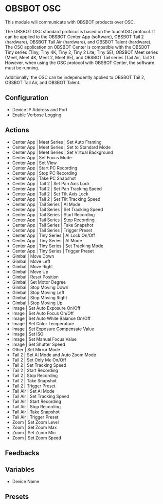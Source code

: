 # OBSBOT OSC

This module will communicate with OBSBOT products over OSC.

The OBSBOT OSC standard protocol is based on the touchOSC protocol. It can be applied to the OBSBOT Center App (software), OBSBOT Tail 2 (hardware), OBSBOT Tail Air (hardware), and OBSBOT Talent (hardware). The OSC application on OBSBOT Center is compatible with the OBSBOT Tiny series (Tiny, Tiny 4K, Tiny 2, Tiny 2 Lite, Tiny SE), OBSBOT Meet series (Meet, Meet 4K, Meet 2, Meet SE), and OBSBOT Tail series (Tail Air, Tail 2). However, when using the OSC protocol with OBSBOT Center, the software must be running.

Additionally, the OSC can be independently applied to OBSBOT Tail 2, OBSBOT Tail Air, and OBSBOT Talent.

## Configuration

- Device IP Address and Port
- Enable Verbose Logging

## Actions

- Center App | Meet Series | Set Auto Framing
- Center App | Meet Series | Set to Standard Mode
- Center App | Meet Series | Set Virtual Background
- Center App | Set Focus Mode
- Center App | Set View
- Center App | Start PC Recording
- Center App | Stop PC Recording
- Center App | Take PC Snapshot
- Center App | Tail 2 | Set Pan Axis Lock
- Center App | Tail 2 | Set Pan Tracking Speed
- Center App | Tail 2 | Set Tilt Axis Lock
- Center App | Tail 2 | Set Tilt Tracking Speed
- Center App | Tail Series | AI Mode
- Center App | Tail Series | Set Tracking Speed
- Center App | Tail Series | Start Recording
- Center App | Tail Series | Stop Recording
- Center App | Tail Series | Take Snapshot
- Center App | Tail Series | Trigger Preset
- Center App | Tiny Series | AI Lock On/Off
- Center App | Tiny Series | AI Mode
- Center App | Tiny Series | Set Tracking Mode
- Center App | Tiny Series | Trigger Preset
- Gimbal | Move Down
- Gimbal | Move Left
- Gimbal | Move Right
- Gimbal | Move Up
- Gimbal | Reset Position
- Gimbal | Set Motor Degree
- Gimbal | Stop Moving Down
- Gimbal | Stop Moving Left
- Gimbal | Stop Moving Right
- Gimbal | Stop Moving Up
- Image | Set Auto Exposure On/Off
- Image | Set Auto Focus On/Off
- Image | Set Auto White Balance On/Off
- Image | Set Color Temperature
- Image | Set Exposure Compensate Value
- Image | Set ISO
- Image | Set Manual Focus Value
- Image | Set Shutter Speed
- Other | Set Mirror Mode
- Tail 2 | Set AI Mode and Auto Zoom Mode
- Tail 2 | Set Only Me On/Off
- Tail 2 | Set Tracking Speed
- Tail 2 | Start Recording
- Tail 2 | Stop Recording
- Tail 2 | Take Snapshot
- Tail 2 | Trigger Preset
- Tail Air | Set AI Mode
- Tail Air | Set Tracking Speed
- Tail Air | Start Recording
- Tail Air | Stop Recording
- Tail Air | Take Snapshot
- Tail Air | Trigger Preset
- Zoom | Set Zoom Level
- Zoom | Set Zoom Max
- Zoom | Set Zoom Min
- Zoom | Set Zoom Speed

## Feedbacks

## Variables

- Device Name

## Presets
